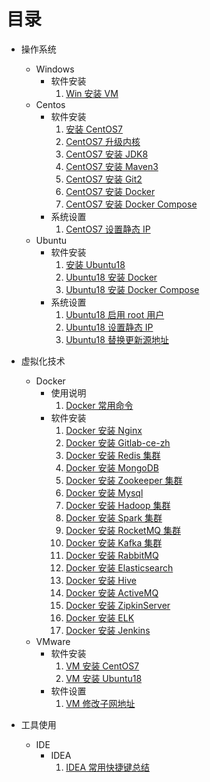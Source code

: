 # 目录

-   操作系统
    -   Windows
        -   软件安装
            1.  [Win 安装 VM](操作系统/Windows/软件安装/01-Win安装VM.md)
    -   Centos
        -   软件安装
            1.  [安装 CentOS7](操作系统/CentOS/软件安装/01-安装CentOS7.md)
            2.  [CentOS7 升级内核](操作系统/CentOS/软件安装/02-CentOS7升级内核.md)
            3.  [CentOS7 安装 JDK8](操作系统/CentOS/软件安装/03-CentOS7安装JDK8.md)
            4.  [CentOS7 安装 Maven3](操作系统/CentOS/软件安装/04-CentOS7安装Maven3.md)
            5.  [CentOS7 安装 Git2](操作系统/CentOS/软件安装/05-CentOS7安装Git2.md)
            6.  [CentOS7 安装 Docker](操作系统/CentOS/软件安装/07-CentOS7安装Docker.md)
            7.  [CentOS7 安装 Docker Compose](操作系统/CentOS/软件安装/08-CentOS7安装DockerCompose.md)
        -   系统设置
            1.  [CentOS7 设置静态 IP](操作系统/CentOS/系统设置/01-CentOS7设置静态IP.md)
    -   Ubuntu
        -   软件安装
            1.  [安装 Ubuntu18](操作系统/Ubuntu/软件安装/01-安装Ubuntu18.md)
            2.  [Ubuntu18 安装 Docker](操作系统/Ubuntu/软件安装/02-Ubuntu18安装Docker.md)
            3.  [Ubuntu18 安装 Docker Compose](操作系统/Ubuntu/软件安装/03-Ubuntu18安装DockerCompose.md)
        -   系统设置
            1.  [Ubuntu18 启用 root 用户](操作系统/Ubuntu/系统设置/01-Ubuntu18启用root用户.md)
            2.  [Ubuntu18 设置静态 IP](操作系统/Ubuntu/系统设置/02-Ubuntu18设置静态IP.md)
            3.  [Ubuntu18 替换更新源地址](操作系统/Ubuntu/系统设置/03-Ubuntu18替换更新源地址.md)

-   虚拟化技术
    -   Docker
        -   使用说明
            1.  [Docker 常用命令](虚拟化技术/Docker/使用说明/01-Docker常用命令.md)
        -   软件安装
            1.  [Docker 安装 Nginx](虚拟化技术/Docker/软件安装/01-Docker安装Nginx.md)
            2.  [Docker 安装 Gitlab-ce-zh](虚拟化技术/Docker/软件安装/02-Docker安装Gitlab.md)
            3.  [Docker 安装 Redis 集群](虚拟化技术/Docker/软件安装/03-Docker安装Redis集群.md)
            4.  [Docker 安装 MongoDB](虚拟化技术/Docker/软件安装/04-Docker安装MongoDB.md)
            5.  [Docker 安装 Zookeeper 集群](虚拟化技术/Docker/软件安装/05-Docker安装Zookeeper集群.md)
            6.  [Docker 安装 Mysql](虚拟化技术/Docker/软件安装/06-Docker安装Mysql.md)
            7.  [Docker 安装 Hadoop 集群](虚拟化技术/Docker/软件安装/07-Docker安装Hadoop集群.md)
            8.  [Docker 安装 Spark 集群](虚拟化技术/Docker/软件安装/08-Docker安装Spark集群.md)
            9.  [Docker 安装 RocketMQ 集群](虚拟化技术/Docker/软件安装/09-Docker安装RocketMQ集群.md)
            10. [Docker 安装 Kafka 集群](虚拟化技术/Docker/软件安装/10-Docker安装Kafka集群.md)
            11. [Docker 安装 RabbitMQ](虚拟化技术/Docker/软件安装/11-Docker安装RabbitMQ.md)
            12. [Docker 安装 Elasticsearch](虚拟化技术/Docker/软件安装/12-Docker安装Elasticsearch.md)
            13. [Docker 安装 Hive](虚拟化技术/Docker/软件安装/13-Docker安装Hive.md)
            14. [Docker 安装 ActiveMQ](虚拟化技术/Docker/软件安装/14-Docker安装ActiveMQ.md)
            15. [Docker 安装 ZipkinServer](虚拟化技术/Docker/软件安装/15-Docker安装ZipkinServer.md)
            16. [Docker 安装 ELK](虚拟化技术/Docker/软件安装/16-Docker安装ELK.md)
            17. [Docker 安装 Jenkins](虚拟化技术/Docker/软件安装/17-Docker安装Jenkins.md)
    -   VMware
        -   软件安装
            1.  [VM 安装 CentOS7](虚拟化技术/VMware/软件安装/01-VM安装CentOS7.md)
            2.  [VM 安装 Ubuntu18](虚拟化技术/VMware/软件安装/02-VM安装Ubuntu18.md)
        -   软件设置
            1.  [VM 修改子网地址](虚拟化技术/VMware/软件设置/01-VM修改子网地址.md)

-   工具使用
    -   IDE
        -   IDEA
            1.  [IDEA 常用快捷键总结](工具使用/IDE/IDEA/01-常用快捷键.md)
